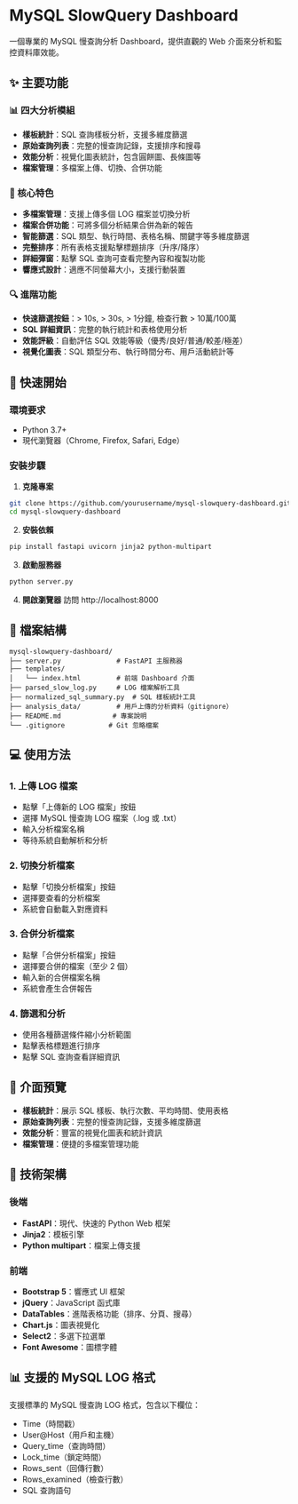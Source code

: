 # MySQL SlowQuery Dashboard

一個專業的 MySQL 慢查詢分析 Dashboard，提供直觀的 Web 介面來分析和監控資料庫效能。

## ✨ 主要功能

### 📊 四大分析模組
- **樣板統計**：SQL 查詢樣板分析，支援多維度篩選
- **原始查詢列表**：完整的慢查詢記錄，支援排序和搜尋
- **效能分析**：視覺化圖表統計，包含圓餅圖、長條圖等
- **檔案管理**：多檔案上傳、切換、合併功能

### 🎯 核心特色
- **多檔案管理**：支援上傳多個 LOG 檔案並切換分析
- **檔案合併功能**：可將多個分析結果合併為新的報告
- **智能篩選**：SQL 類型、執行時間、表格名稱、關鍵字等多維度篩選
- **完整排序**：所有表格支援點擊標題排序（升序/降序）
- **詳細彈窗**：點擊 SQL 查詢可查看完整內容和複製功能
- **響應式設計**：適應不同螢幕大小，支援行動裝置

### 🔍 進階功能
- **快速篩選按鈕**：> 10s, > 30s, > 1分鐘, 檢查行數 > 10萬/100萬
- **SQL 詳細資訊**：完整的執行統計和表格使用分析
- **效能評級**：自動評估 SQL 效能等級（優秀/良好/普通/較差/極差）
- **視覺化圖表**：SQL 類型分布、執行時間分布、用戶活動統計等

## 🚀 快速開始

### 環境要求
- Python 3.7+
- 現代瀏覽器（Chrome, Firefox, Safari, Edge）

### 安裝步驟

1. **克隆專案**
```bash
git clone https://github.com/yourusername/mysql-slowquery-dashboard.git
cd mysql-slowquery-dashboard
```

2. **安裝依賴**
```bash
pip install fastapi uvicorn jinja2 python-multipart
```

3. **啟動服務器**
```bash
python server.py
```

4. **開啟瀏覽器**
訪問 http://localhost:8000

## 📁 檔案結構

```
mysql-slowquery-dashboard/
├── server.py              # FastAPI 主服務器
├── templates/
│   └── index.html         # 前端 Dashboard 介面
├── parsed_slow_log.py     # LOG 檔案解析工具
├── normalized_sql_summary.py  # SQL 樣板統計工具
├── analysis_data/         # 用戶上傳的分析資料（gitignore）
├── README.md             # 專案說明
└── .gitignore           # Git 忽略檔案
```

## 💻 使用方法

### 1. 上傳 LOG 檔案
- 點擊「上傳新的 LOG 檔案」按鈕
- 選擇 MySQL 慢查詢 LOG 檔案（.log 或 .txt）
- 輸入分析檔案名稱
- 等待系統自動解析和分析

### 2. 切換分析檔案
- 點擊「切換分析檔案」按鈕
- 選擇要查看的分析檔案
- 系統會自動載入對應資料

### 3. 合併分析檔案
- 點擊「合併分析檔案」按鈕
- 選擇要合併的檔案（至少 2 個）
- 輸入新的合併檔案名稱
- 系統會產生合併報告

### 4. 篩選和分析
- 使用各種篩選條件縮小分析範圍
- 點擊表格標題進行排序
- 點擊 SQL 查詢查看詳細資訊

## 🎨 介面預覽

- **樣板統計**：展示 SQL 樣板、執行次數、平均時間、使用表格
- **原始查詢列表**：完整的慢查詢記錄，支援多維度篩選
- **效能分析**：豐富的視覺化圖表和統計資訊
- **檔案管理**：便捷的多檔案管理功能

## 🔧 技術架構

### 後端
- **FastAPI**：現代、快速的 Python Web 框架
- **Jinja2**：模板引擎
- **Python multipart**：檔案上傳支援

### 前端
- **Bootstrap 5**：響應式 UI 框架
- **jQuery**：JavaScript 函式庫
- **DataTables**：進階表格功能（排序、分頁、搜尋）
- **Chart.js**：圖表視覺化
- **Select2**：多選下拉選單
- **Font Awesome**：圖標字體

## 📊 支援的 MySQL LOG 格式

支援標準的 MySQL 慢查詢 LOG 格式，包含以下欄位：
- Time（時間戳）
- User@Host（用戶和主機）
- Query_time（查詢時間）
- Lock_time（鎖定時間）
- Rows_sent（回傳行數）
- Rows_examined（檢查行數）
- SQL 查詢語句